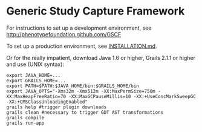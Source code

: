 Generic Study Capture Framework
====

For instructions to set up a development environment, see http://phenotypefoundation.github.com/GSCF

To set up a production environment, see [INSTALLATION.md](INSTALLATION.md).

Or for the really impatient, download Java 1.6 or higher, Grails 2.1.1 or higher and use (UNIX syntax):
```
export JAVA_HOME=...
export GRAILS_HOME=...
export PATH=$PATH:$JAVA_HOME/bin:$GRAILS_HOME/bin
export JAVA_OPTS="-Xms32m -Xmx512m -XX:MaxPermSize=750m -XX:MaxHeapFreeRatio=70 -XX:MaxGCPauseMillis=10 -XX:+UseConcMarkSweepGC -XX:+CMSClassUnloadingEnabled"
grails help #trigger plugin downloads
grails clean #necessary to trigger GDT AST transformations
grails compile
grails run-app
```
